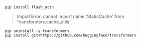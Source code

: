



```shell
pip install flash_attn
```





> ImportError: cannot import name 'StaticCache' from 'transformers.cache_utils'

```shell
pip uninstall -y transformers
pip install git+https://github.com/huggingface/transformers
```


